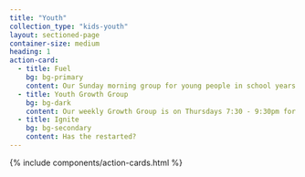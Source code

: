 ```yaml
---
title: "Youth"
collection_type: "kids-youth"
layout: sectioned-page
container-size: medium
heading: 1
action-card:
  - title: Fuel
    bg: bg-primary
    content: Our Sunday morning group for young people in school years 7-9. We meet together to study and discuss the Bible, allow space to ask questions, seek to encourage one another, and to pray.
  - title: Youth Growth Group
    bg: bg-dark
    content: Our weekly Growth Group is on Thursdays 7:30 - 9:30pm for young people in school years 10-13.
  - title: Ignite
    bg: bg-secondary
    content: Has the restarted?
---
```


{% include components/action-cards.html %}
